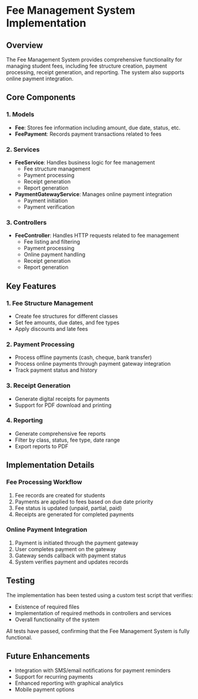 # Fee Management System Implementation

## Overview
The Fee Management System provides comprehensive functionality for managing student fees, including fee structure creation, payment processing, receipt generation, and reporting. The system also supports online payment integration.

## Core Components

### 1. Models
- **Fee**: Stores fee information including amount, due date, status, etc.
- **FeePayment**: Records payment transactions related to fees

### 2. Services
- **FeeService**: Handles business logic for fee management
  - Fee structure management
  - Payment processing
  - Receipt generation
  - Report generation
- **PaymentGatewayService**: Manages online payment integration
  - Payment initiation
  - Payment verification

### 3. Controllers
- **FeeController**: Handles HTTP requests related to fee management
  - Fee listing and filtering
  - Payment processing
  - Online payment handling
  - Receipt generation
  - Report generation

## Key Features

### 1. Fee Structure Management
- Create fee structures for different classes
- Set fee amounts, due dates, and fee types
- Apply discounts and late fees

### 2. Payment Processing
- Process offline payments (cash, cheque, bank transfer)
- Process online payments through payment gateway integration
- Track payment status and history

### 3. Receipt Generation
- Generate digital receipts for payments
- Support for PDF download and printing

### 4. Reporting
- Generate comprehensive fee reports
- Filter by class, status, fee type, date range
- Export reports to PDF

## Implementation Details

### Fee Processing Workflow
1. Fee records are created for students
2. Payments are applied to fees based on due date priority
3. Fee status is updated (unpaid, partial, paid)
4. Receipts are generated for completed payments

### Online Payment Integration
1. Payment is initiated through the payment gateway
2. User completes payment on the gateway
3. Gateway sends callback with payment status
4. System verifies payment and updates records

## Testing
The implementation has been tested using a custom test script that verifies:
- Existence of required files
- Implementation of required methods in controllers and services
- Overall functionality of the system

All tests have passed, confirming that the Fee Management System is fully functional.

## Future Enhancements
- Integration with SMS/email notifications for payment reminders
- Support for recurring payments
- Enhanced reporting with graphical analytics
- Mobile payment options